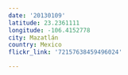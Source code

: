 ```yaml
---
date: '20130109'
latitude: 23.2361111
longitude: -106.4152778
city: Mazatlán
country: Mexico
flickr_link: '72157638459496024'

---
```

